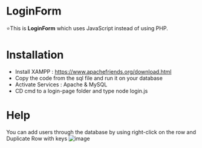 # LoginForm
⭐This is **LoginForm** which uses JavaScript instead of using PHP.

# Installation
* Install XAMPP : https://www.apachefriends.org/download.html
* Copy the code from the sql file and run it on your database
* Activate Services : Apache & MySQL
* CD cmd to a login-page folder and type node login.js

# Help
You can add users through the database by using right-click on the row and Duplicate Row with keys
![image](https://user-images.githubusercontent.com/83369389/133907447-a7f7207a-c4c3-46d1-899b-2e4a51c718da.png)

